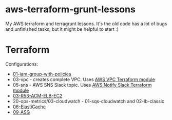 # aws-terraform-grunt-lessons
My AWS terraform and terragrunt lessons. It's the old code has a lot of bugs and unfinished tasks, but it might be helpful to start :)
# Terraform

Configurations:

- [01-iam-group-with-policies](https://github.com/ops-metricsmanager/tree/main/terraform/stage/us-east-1/01-iam-group-with-policies.md)
- 03-vpc - creates complete VPC. Uses [AWS VPC Terraform module](https://registry.terraform.io/modules/terraform-aws-modules/vpc/aws/latest)
- 05-sns - AWS SNS Slack topic. Uses [AWS Notify Slack Terraform module](https://github.com/terraform-aws-modules/terraform-aws-notify-slack)
- [03-R53-ACM-ELB-EC2](https://github.com/ops-metricsmanager/tree/main/terraform/stage/us-east-1/10-elb.md)
- 20-ops-metrics/03-cloudwatch - 01-sqs-cloudwatch and 02-lb-classic
- [06-ElastiCache](https://github.com/ops-metricsmanager/tree/main/terraform/stage/us-east-1/readme_elasticache.md)
- [09-ASG](https://github.com/ops-metricsmanager/tree/main/terraform/stage/us-east-1/readme_asg.md)
